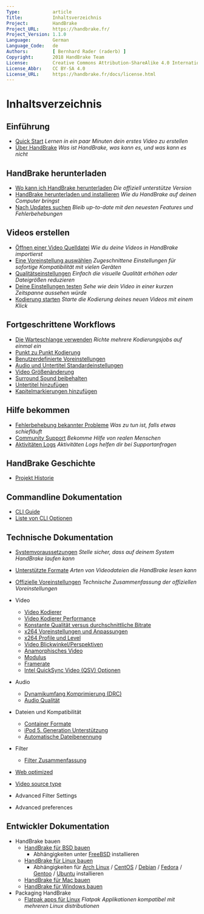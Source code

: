 ```yaml
---
Type:            article
Title:           Inhaltsverzeichnis
Project:         HandBrake
Project_URL:     https://handbrake.fr/
Project_Version: 1.1.0
Language:        German
Language_Code:   de
Authors:         [ Bernhard Rader (raderb) ]
Copyright:       2018 HandBrake Team
License:         Creative Commons Attribution-ShareAlike 4.0 International
License_Abbr:    CC BY-SA 4.0
License_URL:     https://handbrake.fr/docs/license.html
---
```


Inhaltsverzeichnis
=================

## Einführung

- [Quick Start](einfuehrung/quick-start.html)
  *Lernen in ein paar Minuten dein erstes Video zu erstellen*
- [Über HandBrake](einfuehrung/ueber.html)
  *Was ist HandBrake, was kann es, und was kann es nicht*


## HandBrake herunterladen

- [Wo kann ich HandBrake herunterladen](get-handbrake/wo-bekomme-ich-handbrake-her.html)
  *Die offiziell unterstütze Version*
- [HandBrake herunterladen und installieren](get-handbrake/herunterladen-und-installieren.html)
  *Wie du HandBrake auf deinen Computer bringst*
- [Nach Updates suchen](get-handbrake/updates-suchen.html)
  *Bleib up-to-date mit den neuesten Features und Fehlerbehebungen*


## Videos erstellen

- [Öffnen einer Video Quelldatei](workflow/oeffne-video-quelle.html)
  *Wie du deine Videos in HandBrake importierst*
- [Eine Voreinstellung auswählen](workflow/voreinstellung-auswaehlen.html)
  *Zugeschnittene Einstellungen für sofortige Kompatibilität mit vielen Geräten*
- [Qualitätseinstellungen](workflow/qualitaet-einstellen.html)
  *Einfach die visuelle Qualität erhöhen oder Dateigrößen reduzieren*
- [Deine Einstellungen testen](workflow/einstellungen-testen.html)
  *Sehe wie dein Video in einer kurzen Zeitspanne aussehen würde*
- [Kodierung starten](workflow/kodierung-starten.html)
  *Starte die Kodierung deines neuen Videos mit einem Klick*


## Fortgeschrittene Workflows

- [Die Warteschlange verwenden](erweitert/warteschlange.html)
  *Richte mehrere Kodierungsjobs auf einmal ein*
- [Punkt zu Punkt Kodierung](erweitert/point-to-point.html)
- [Benutzerdefinierte Voreinstellungen](erweitert/benutzerdefinierte-voreinstellungen.html)
- [Audio und Untertitel Standardeinstellungen](erweitert/audio-untertitel-defaults.html)
- [Video Größenänderung](erweitert/video-groessenaenderung.html)
- [Surround Sound beibehalten](erweitert/surround-sound.html)
- [Untertitel hinzufügen](erweitert/untertitel.html)
- [Kapitelmarkierungen hinzufügen](erweitert/kapitelmarkierungen.html)

<!-- - [Managing Audio Tracks](erweitert/managing-audio.html) -->
<!-- - [Post-processing metadata](erweitert/post-processing.html) -->


<!-- ## Restoration and enhancement

- Common video problems
  - Cropping, Black bars at top/bottom or sides
  - Combing effects caused by interlacing or telecine
    - Detelecine filter
    - Decomb filter vs. Deinterlace filter
    - Bob mode and frame rates, motion
  - Noise (grainy appearance and/or color splotches)
    - Denoise filters: NLMeans and HQDN3D
  - Blocky picture
    - Deblock filter
  - Stretched picture (too wide or too tall)
    - Scaling and anamorphic
- Common audio problems
  - Volume level too low
  - Dynamics too wide (soft whispers, loud booms)
-->

<!-- ## Advanced workflows part 2

- [Understanding source types](erweitert/video-sources.html)
- [Selecting a container format and encoders](erweitert/containers.html)
- [Selecting a video angle](erweitert/video-angles.html)
- [Working with frame rates](erweitert/frame-rates.html)
- [Adjusting audio quality](erweitert/audio-quality.html)
- [Progressive download support](erweitert/web-optimised.html)
- [Compatibility with legacy devices](erweitert/old-ipod-support.html)
- [Automatically naming files](erweitert/automatic-file-naming.html)
-->

## Hilfe bekommen

- [Fehlerbehebung bekannter Probleme](hilfe/fehlerbehebung-bekannter-probleme.html)
  *Was zu tun ist, falls etwas schiefläuft*
- [Community Support](hilfe/community-support.html)
  *Bekomme Hilfe von realen Menschen*
- [Aktivitäten Logs](hilfe/aktivitaeten-log.html)
  *Aktivitäten Logs helfen dir bei Supportanfragen*


## HandBrake Geschichte

- [Projekt Historie](ueber/geschichte.html)

<!-- - [About the cocktail and pineapple icon](ueber/the-icon.html)  -->

## Commandline Dokumentation

- [CLI Guide](cli/cli-guide.html)
- [Liste von CLI Optionen](cli/cli-options.html)

## Technische Dokumentation

- [Systemvoraussetzungen](technisches/systemanforderungen.html)
  *Stelle sicher, dass auf deinem System HandBrake laufen kann*
- [Unterstützte Formate](technisches/quellformate.html)
  *Arten von Videodateien die HandBrake lesen kann*
- [Offizielle Voreinstellungen](technisches/offizielle-voreinstellungen.html)
  *Technische Zusammenfassung der offiziellen Voreinstellungen*
- Video
  - [Video Kodierer](technisches/video-codecs.html)
  - [Video Kodierer Performance](technisches/video-encoding-performance.html)
  - [Konstante Qualität versus durchschnittliche Bitrate](technisches/video-cq-vs-abr.html)
  - [x264 Voreinstellungen und Anpassungen](technisches/video-x264-presets-tunes.html)
  - [x264 Profile und Level](technisches/video-x264-profiles-levels.html)
  - [Video Blickwinkel/Perspektiven](technisches/video-angles.html)
  - [Anamorphisches Video](technisches/anamorphic-guide.html)
  - [Modulus](technisches/modulus.html)
  - [Framerate](technisches/frame-rates.html)
  - [Intel QuickSync Video (QSV) Optionen](technisches/video-qsv-options.html)
- Audio
  - [Dynamikumfang Komprimierung (DRC)](technisches/dynamic-range-compression.html)
  - [Audio Qualität](technisches/audio-quality.html)
- Dateien und Kompatibilität
  - [Container Formate](technisches/containers.html)
  - [iPod 5. Generation Unterstützung](technisches/old-ipod-support.html)
  - [Automatische Dateibenennung](technisches/automatic-file-naming.html)
- Filter
  - [Filter Zusammenfassung](technisches/filters-summary.html)

- [Web optimized](technisches/web-optimised.html)
- [Video source type](erweitert/video-sources.html)
- Advanced Filter Settings
- Advanced preferences

## Entwickler Dokumentation

- HandBrake bauen
  - [HandBrake für BSD bauen](entwickler/build-bsd.html)
    - Abhängigkeiten unter [FreeBSD](entwickler/freebsd-abhaengigkeiten-installieren.html) installieren
  - [HandBrake für Linux bauen](entwickler/build-linux.html)
    - Abhängigkeiten für [Arch Linux](entwickler/arch-abhaengigkeiten-installieren.html) / [CentOS](entwickler/centos-abhaengigkeiten-installieren.html) / [Debian](entwickler/debian-abhaengigkeiten-installieren.html) / [Fedora](entwickler/fedora-abhaengigkeiten-installieren.html) / [Gentoo](entwickler/genoo-abhaengigkeiten-installieren.html) / [Ubuntu](entwickler/ubuntu-abhaengigkeiten-installieren.html)
 installieren
  - [HandBrake für Mac bauen](entwickler/build-mac.html)
  - [HandBrake für Windows bauen](entwickler/build-windows.html)
- Packaging HandBrake
  - [Flatpak apps für Linux](entwickler/flatpak-repo.html)
    *Flatpak Applikationen kompatibel mit mehreren Linux distributionen*

<!-- TODO: link to contributing guide -->
